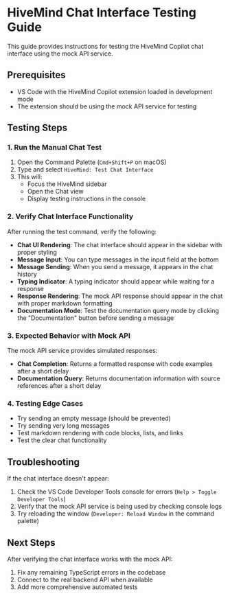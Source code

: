# HiveMind Chat Interface Testing Guide

This guide provides instructions for testing the HiveMind Copilot chat interface using the mock API service.

## Prerequisites

- VS Code with the HiveMind Copilot extension loaded in development mode
- The extension should be using the mock API service for testing

## Testing Steps

### 1. Run the Manual Chat Test

1. Open the Command Palette (`Cmd+Shift+P` on macOS)
2. Type and select `HiveMind: Test Chat Interface`
3. This will:
   - Focus the HiveMind sidebar
   - Open the Chat view
   - Display testing instructions in the console

### 2. Verify Chat Interface Functionality

After running the test command, verify the following:

- **Chat UI Rendering**: The chat interface should appear in the sidebar with proper styling
- **Message Input**: You can type messages in the input field at the bottom
- **Message Sending**: When you send a message, it appears in the chat history
- **Typing Indicator**: A typing indicator should appear while waiting for a response
- **Response Rendering**: The mock API response should appear in the chat with proper markdown formatting
- **Documentation Mode**: Test the documentation query mode by clicking the "Documentation" button before sending a message

### 3. Expected Behavior with Mock API

The mock API service provides simulated responses:

- **Chat Completion**: Returns a formatted response with code examples after a short delay
- **Documentation Query**: Returns documentation information with source references after a short delay

### 4. Testing Edge Cases

- Try sending an empty message (should be prevented)
- Try sending very long messages
- Test markdown rendering with code blocks, lists, and links
- Test the clear chat functionality

## Troubleshooting

If the chat interface doesn't appear:
1. Check the VS Code Developer Tools console for errors (`Help > Toggle Developer Tools`)
2. Verify that the mock API service is being used by checking console logs
3. Try reloading the window (`Developer: Reload Window` in the command palette)

## Next Steps

After verifying the chat interface works with the mock API:
1. Fix any remaining TypeScript errors in the codebase
2. Connect to the real backend API when available
3. Add more comprehensive automated tests
